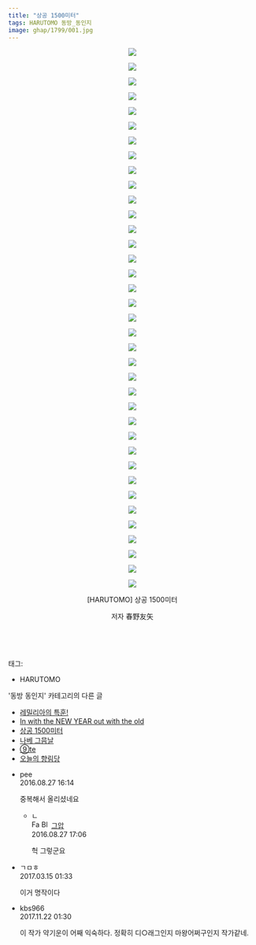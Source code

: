```yaml
---
title: "상공 1500미터"
tags: HARUTOMO 동방_동인지
image: ghap/1799/001.jpg
---
```

<div class="article">
<p style="text-align: center; clear: none; float: none;"><img src="{{ site.nasurl }}/ghap/1799/001.jpg"/></p>
<p style="text-align: center; clear: none; float: none;"><img src="{{ site.nasurl }}/ghap/1799/002.jpg"/></p>
<p style="text-align: center; clear: none; float: none;"><img src="{{ site.nasurl }}/ghap/1799/003.jpg"/></p>
<p style="text-align: center; clear: none; float: none;"><img src="{{ site.nasurl }}/ghap/1799/004.jpg"/></p>
<p style="text-align: center; clear: none; float: none;"><img src="{{ site.nasurl }}/ghap/1799/005.jpg"/></p>
<p style="text-align: center; clear: none; float: none;"><img src="{{ site.nasurl }}/ghap/1799/006.jpg"/></p>
<p style="text-align: center; clear: none; float: none;"><img src="{{ site.nasurl }}/ghap/1799/007.jpg"/></p>
<p style="text-align: center; clear: none; float: none;"><img src="{{ site.nasurl }}/ghap/1799/008.jpg"/></p>
<p style="text-align: center; clear: none; float: none;"><img src="{{ site.nasurl }}/ghap/1799/009.jpg"/></p>
<p style="text-align: center; clear: none; float: none;"><img src="{{ site.nasurl }}/ghap/1799/010.jpg"/></p>
<p style="text-align: center; clear: none; float: none;"><img src="{{ site.nasurl }}/ghap/1799/011.jpg"/></p>
<p style="text-align: center; clear: none; float: none;"><img src="{{ site.nasurl }}/ghap/1799/012.jpg"/></p>
<p style="text-align: center; clear: none; float: none;"><img src="{{ site.nasurl }}/ghap/1799/013.jpg"/></p>
<p style="text-align: center; clear: none; float: none;"><img src="{{ site.nasurl }}/ghap/1799/014.jpg"/></p>
<p style="text-align: center; clear: none; float: none;"><img src="{{ site.nasurl }}/ghap/1799/015.jpg"/></p>
<p style="text-align: center; clear: none; float: none;"><img src="{{ site.nasurl }}/ghap/1799/016.jpg"/></p>
<p style="text-align: center; clear: none; float: none;"><img src="{{ site.nasurl }}/ghap/1799/017.jpg"/></p>
<p style="text-align: center; clear: none; float: none;"><img src="{{ site.nasurl }}/ghap/1799/018.jpg"/></p>
<p style="text-align: center; clear: none; float: none;"><img src="{{ site.nasurl }}/ghap/1799/019.jpg"/></p>
<p style="text-align: center; clear: none; float: none;"><img src="{{ site.nasurl }}/ghap/1799/020.jpg"/></p>
<p style="text-align: center; clear: none; float: none;"><img src="{{ site.nasurl }}/ghap/1799/021.jpg"/></p>
<p style="text-align: center; clear: none; float: none;"><img src="{{ site.nasurl }}/ghap/1799/022.jpg"/></p>
<p style="text-align: center; clear: none; float: none;"><img src="{{ site.nasurl }}/ghap/1799/023.jpg"/></p>
<p style="text-align: center; clear: none; float: none;"><img src="{{ site.nasurl }}/ghap/1799/024.jpg"/></p>
<p style="text-align: center; clear: none; float: none;"><img src="{{ site.nasurl }}/ghap/1799/025.jpg"/></p>
<p style="text-align: center; clear: none; float: none;"><img src="{{ site.nasurl }}/ghap/1799/026.jpg"/></p>
<p style="text-align: center; clear: none; float: none;"><img src="{{ site.nasurl }}/ghap/1799/027.jpg"/></p>
<p style="text-align: center; clear: none; float: none;"><img src="{{ site.nasurl }}/ghap/1799/028.jpg"/></p>
<p style="text-align: center; clear: none; float: none;"><img src="{{ site.nasurl }}/ghap/1799/029.jpg"/></p>
<p style="text-align: center; clear: none; float: none;"><img src="{{ site.nasurl }}/ghap/1799/030.jpg"/></p>
<p style="text-align: center; clear: none; float: none;"><img src="{{ site.nasurl }}/ghap/1799/031.jpg"/></p>
<p style="text-align: center; clear: none; float: none;"><img src="{{ site.nasurl }}/ghap/1799/032.jpg"/></p>
<p style="text-align: center; clear: none; float: none;"><img src="{{ site.nasurl }}/ghap/1799/033.jpg"/></p>
<p style="text-align: center; clear: none; float: none;"><img src="{{ site.nasurl }}/ghap/1799/034.jpg"/></p>
<p style="text-align: center; clear: none; float: none;"><img src="{{ site.nasurl }}/ghap/1799/035.jpg"/></p>
<p style="text-align: center; clear: none; float: none;"><img src="{{ site.nasurl }}/ghap/1799/036.jpg"/></p>
<p style="text-align: center; clear: none; float: none;"><img src="{{ site.nasurl }}/ghap/1799/037.jpg"/></p>
<p style="text-align: center; clear: none; float: none;">[HARUTOMO] 상공 1500미터</p>
<p style="text-align: center; clear: none; float: none;">저자 春野友矢</p>
<p style="text-align: center; clear: none; float: none;"><br/></p>
<p><br/></p>
</div><div class="tagTrail">
<p>태그: </p>
<ul>
<li>HARUTOMO</li>
</ul>
</div><div class="another">
<p>'동방 동인지' 카테고리의 다른 글</p>
<ul>
<li><a href="/2016-08-23-ghap_1801">레밀리아의 특훈!</a></li>
<li><a href="/2016-08-23-ghap_1800">In with the NEW YEAR out with the old</a></li>
<li><a href="/2016-08-23-ghap_1799">상공 1500미터</a></li>
<li><a href="/2016-08-23-ghap_1798">나베 그믐날</a></li>
<li><a href="/2016-08-23-ghap_1796">⑨te</a></li>
<li><a href="/2016-08-23-ghap_1795">오늘의 향림당</a></li>
</ul>
</div><div class="cb_module cb_fluid">
<div class="cb_wrt cb_profile">
<div class="comment">
<ul>
<li class="cb_thumb_off" id="comment14791894">
<div class="cb_comment_area">
<div class="cb_info_area">
<div class="cb_section">
<span class="cb_nick_name">pee</span>
</div>
<div class="cb_section">
<span class="cb_date">2016.08.27 16:14 </span>
</div>
</div>
<div class="cb_dsc_comment">
<p class="cb_dsc">
											중복해서 올리셨네요
										</p>
</div>
<ul>
<li class="cb_thumb_off" id="comment14791927">
<span class="cb_bu_subnode">ㄴ</span>
<div class="cb_comment_area">
<div class="cb_info_area">
<div class="cb_section">
<span class="cb_nick_name"><img alt="Favicon of https://ghaptouhou.tistory.com" height="16" onerror="this.onerror=null;this.parentNode.removeChild(this)" src="https://ghaptouhou.tistory.com/favicon.ico" width="16"/> <img alt="BlogIcon" height="16" onerror="this.parentNode.removeChild(this)" src="https://ghaptouhou.tistory.com/index.gif" width="16"/> <a href="https://ghaptouhou.tistory.com" onclick="return openLinkInNewWindow(this)"> 그압</a><span class="tistoryProfileLayerTrigger" onclick='TistoryProfile.show(event, this, {"title":"\uc800\uae30 \uc774\uac70 \ub098\uc911\uc5d0 \uc218\uc815 \uac00\ub2a5\ud558\ub098\uc694","url":"https:\/\/ghap.tistory.com","nickname":"\uadf8\uc555","items":[]}); return false;'></span></span>
</div>
<div class="cb_section">
<span class="cb_date">2016.08.27 17:06 </span>
</div>
</div>
<div class="cb_dsc_comment">
<p class="cb_dsc">
																헉 그렇군요
															</p>
</div>
</div>
</li>
</ul>
</div></li>
<li class="cb_thumb_off" id="comment14939925">
<div class="cb_comment_area">
<div class="cb_info_area">
<div class="cb_section">
<span class="cb_nick_name">ㄱㅁㅎ</span>
</div>
<div class="cb_section">
<span class="cb_date">2017.03.15 01:33 </span>
</div>
</div>
<div class="cb_dsc_comment">
<p class="cb_dsc">
											이거 명작이다
										</p>
</div>
</div></li>
<li class="cb_thumb_off" id="comment15134750">
<div class="cb_comment_area">
<div class="cb_info_area">
<div class="cb_section">
<span class="cb_nick_name">kbs966</span>
</div>
<div class="cb_section">
<span class="cb_date">2017.11.22 01:30 </span>
</div>
</div>
<div class="cb_dsc_comment">
<p class="cb_dsc">
											이 작가 약기운이 어째 익숙하다. 정확히 디○래그인지 마왕어쩌구인지 작가같네.
										</p>
</div>
</div></li>
</ul>
</div>
</div><!-- commentList close -->
</div>